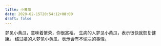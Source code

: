 ```yaml
---
title: 小黄瓜
date: 2020-02-15T20:54:12+08:00
draft: false
---
```


梦见小黄瓜，意味着繁荣，你很富裕。
生病的人梦见小黄瓜，表示很快就恢复健康。
结过婚的人梦见小黄瓜，表示会有不愉决的事情。
